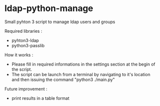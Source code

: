 # ldap-python-manage

Small pyhton 3 script to manage ldap users and groups

Required libraries :
- pyhton3-ldap
- python3-passlib

How it works :
- Please fill in required informations in the settings section at the begin of the script.
- The script can be launch from a terminal by navigating to it's location and then issuing the command "python3 ./main.py"

Future improvement :
- print results in a table format

